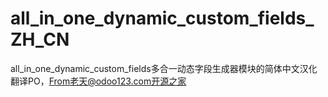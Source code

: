 # all_in_one_dynamic_custom_fields_ZH_CN
all_in_one_dynamic_custom_fields多合一动态字段生成器模块的简体中文汉化翻译PO，From老天@odoo123.com开源之家
